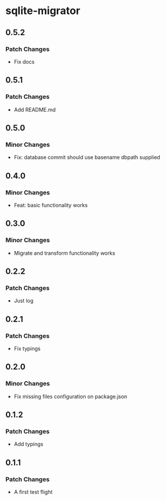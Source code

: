 # sqlite-migrator

## 0.5.2

### Patch Changes

- Fix docs

## 0.5.1

### Patch Changes

- Add README.md

## 0.5.0

### Minor Changes

- Fix: database commit should use basename dbpath supplied

## 0.4.0

### Minor Changes

- Feat: basic functionality works

## 0.3.0

### Minor Changes

- Migrate and transform functionality works

## 0.2.2

### Patch Changes

- Just log

## 0.2.1

### Patch Changes

- Fix typings

## 0.2.0

### Minor Changes

- Fix missing files configuration on package.json

## 0.1.2

### Patch Changes

- Add typings

## 0.1.1

### Patch Changes

- A first test flight
